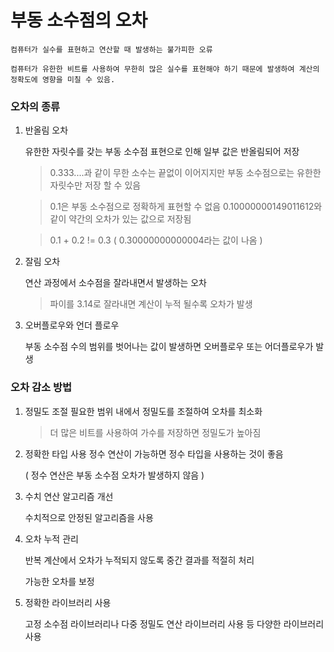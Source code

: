 # 부동 소수점의 오차
    컴퓨터가 실수를 표현하고 연산할 때 발생하는 불가피한 오류

    컴퓨터가 유한한 비트를 사용하여 무한히 많은 실수를 표현해야 하기 때문에 발생하여 계산의 정확도에 영향을 미칠 수 있음.

### 오차의 종류
1. 반올림 오차
    
    유한한 자릿수를 갖는 부동 소수점 표현으로 인해 일부 값은 반올림되어 저장

    > 0.333....과 같이 무한 소수는 끝없이 이어지지만 부동 소수점으로는 유한한 자릿수만 저장 할 수 있음 
    
    > 0.1은 부동 소수점으로 정확하게 표현할 수 없음 0.10000000149011612와 같이 약간의 오차가 있는 값으로 저장됨

    > 0.1 + 0.2 != 0.3  ( 0.30000000000004라는 값이 나옴 )

2. 잘림 오차
    
    연산 과정에서 소수점을 잘라내면서 발생하는 오차
    
    > 파이를 3.14로 잘라내면 계산이 누적 될수록 오차가 발생

3. 오버플로우와 언더 플로우
    
    부동 소수점 수의 범위를 벗어나는 값이 발생하면 오버플로우 또는 어더플로우가 발생

### 오차 감소 방법
1. 정밀도 조절
    필요한 범위 내에서 정밀도를 조절하여 오차를 최소화
    > 더 많은 비트를 사용하여 가수를 저장하면 정밀도가 높아짐

2. 정확한 타입 사용
    정수 연산이 가능하면 정수 타입을 사용하는 것이 좋음

    ( 정수 연산은 부동 소수점 오차가 발생하지 않음 )

3. 수치 연산 알고리즘 개선

    수치적으로 안정된 알고리즘을 사용

4. 오차 누적 관리

    반복 계산에서 오차가 누적되지 않도록 중간 결과를 적절히 처리

    가능한 오차를 보정

5. 정확한 라이브러리 사용

    고정 소수점 라이브러리나 다중 정밀도 연산 라이브러리 사용 등 다양한 라이브러리 사용
